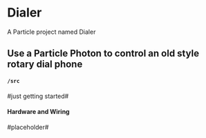 # Dialer

A Particle project named Dialer

## Use a Particle Photon to control an old style rotary dial phone

#### ```/src``` 

#just getting started#

#### Hardware and Wiring

#placeholder#
